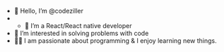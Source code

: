 - 👋 Hello, I’m @codeziller
- - 🌱 I’m a React/React native developer
- 👀 I’m interested in solving problems with code
- 👨‍💻 I am passionate about programming & I enjoy learning new things.

<!---
codezillers/codezillers is a ✨ special ✨ repository because its `README.md` (this file) appears on your GitHub profile.
You can click the Preview link to take a look at your changes.
--->
